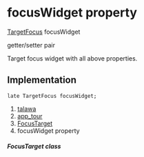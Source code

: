 
<div>

# focusWidget property

</div>


[TargetFocus](https://pub.dev/documentation/tutorial_coach_mark/1.2.12/tutorial_coach_mark/TargetFocus-class.html)
focusWidget


getter/setter pair




Target focus widget with all above properties.



## Implementation

``` language-dart
late TargetFocus focusWidget;
```







1.  [talawa](../../index.html)
2.  [app_tour](../../models_app_tour/)
3.  [FocusTarget](../../models_app_tour/FocusTarget-class.html)
4.  focusWidget property

##### FocusTarget class







